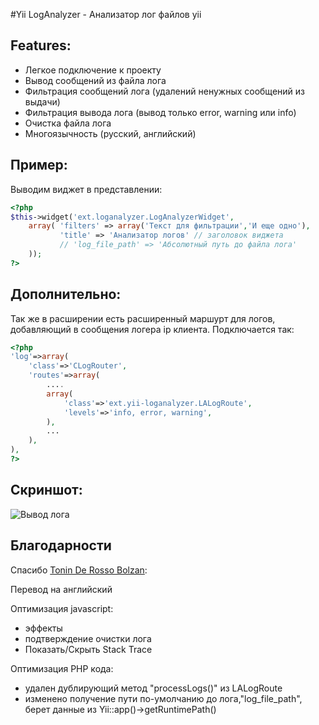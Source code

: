 #Yii LogAnalyzer - Анализатор лог файлов yii

## Features:
- Легкое подключение к проекту
- Вывод сообщений из файла лога
- Фильтрация сообщений лога (удалений ненужных сообщений из выдачи)
- Фильтрация вывода лога (вывод только error, warning или info)
- Очистка файла лога
- Многоязычность (русский, английский)

## Пример:

Выводим виджет в представлении:

```php
<?php
$this->widget('ext.loganalyzer.LogAnalyzerWidget',
    array( 'filters' => array('Текст для фильтрации','И еще одно'),
           'title' => 'Анализатор логов' // заголовок виджета
           // 'log_file_path' => 'Абсолютный путь до файла лога'
    ));  
?>
```
## Дополнительно:

Так же в расширении есть расширенный маршурт для логов, добавляющий в сообщения логера ip клиента. Подключается так:

```php
<?php
'log'=>array(
    'class'=>'CLogRouter',
    'routes'=>array(
        ....
        array(
            'class'=>'ext.yii-loganalyzer.LALogRoute',
            'levels'=>'info, error, warning',
        ),
        ...
    ),
),
?>
```

## Скриншот:

![Вывод лога](https://raw.github.com/d4rkr00t/yii-loganalyzer/master/screenshot.png "Вывод лога")

## Благодарности

Спасибо [Tonin De Rosso Bolzan](https://github.com/tonybolzan):

Перевод на английский

Оптимизация javascript:

- эффекты
- подтверждение очистки лога
- Показать/Скрыть Stack Trace

Оптимизация PHP кода:

- удален дублирующий метод "processLogs()" из LALogRoute
- изменено получение пути по-умолчанию до лога,"log_file_path", берет данные из Yii::app()->getRuntimePath()

